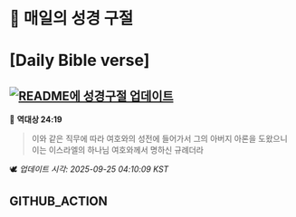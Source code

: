 # 🙏 매일의 성경 구절
# [Daily Bible verse]
## [![README에 성경구절 업데이트](https://github.com/DONGSUKA/first_test/actions/workflows/update-readme-bible.yml/badge.svg)](https://github.com/DONGSUKA/first_test/actions/workflows/update-readme-bible.yml)
<!-- START_BIBLE_VERSE -->
📖 **역대상 24:19**
> 이와 같은 직무에 따라 여호와의 성전에 들어가서 그의 아버지 아론을 도왔으니 이는 이스라엘의 하나님 여호와께서 명하신 규례더라

🕊️ _업데이트 시각: 2025-09-25 04:10:09 KST_
  <!-- END_BIBLE_VERSE -->
## GITHUB_ACTION
